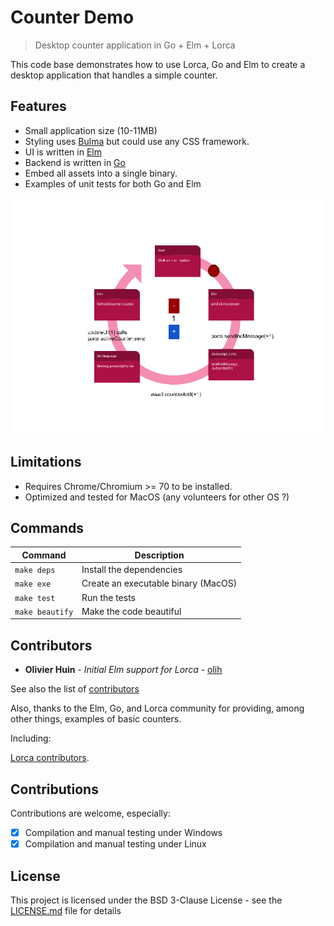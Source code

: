 # Counter Demo

> Desktop counter application in Go + Elm + Lorca

This code base demonstrates how to use Lorca, Go and Elm to create a desktop application that handles a simple counter.

## Features

* Small application size (10-11MB)
* Styling uses [Bulma](https://bulma.io/) but could use any CSS framework.
* UI is written in [Elm](https://elm-lang.org/)
* Backend is written in [Go](https://golang.org/)
* Embed all assets into a single binary.
* Examples of unit tests for both Go and Elm

![](counting-diagram.gif)

## Limitations

* Requires Chrome/Chromium >= 70 to be installed.
* Optimized and tested for MacOS (any volunteers for other OS ?)

## Commands

Command             |Description
--------------------|-----------
```make deps```     | Install the dependencies
```make exe```      | Create an executable binary (MacOS)
```make test```     | Run the tests
```make beautify``` | Make the code beautiful

## Contributors

* **Olivier Huin** - *Initial Elm support for Lorca* - [olih](https://github.com/olih)

See also the list of [contributors](https://github.com/olih/go-elm-lorca-counter/graphs/contributors)

Also, thanks to the Elm, Go, and Lorca community for providing, among other things, examples of basic counters.

Including:

[Lorca contributors](https://github.com/zserge/lorca/graphs/contributors).

## Contributions

Contributions are welcome, especially:
* [x] Compilation and manual testing under Windows
* [x] Compilation and manual testing under Linux

## License

This project is licensed under the BSD 3-Clause License - see the [LICENSE.md](LICENSE) file for details